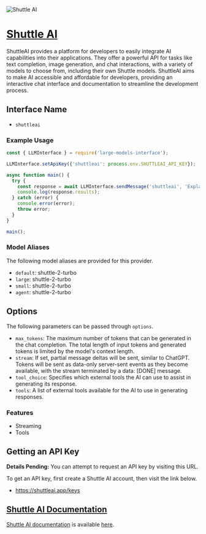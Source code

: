 ![Shuttle AI](https://samestrin.github.io/media/large-models-interface/shuttleai.app.1600x900.png)

# [Shuttle AI](https://shuttleai.app)

ShuttleAI provides a platform for developers to easily integrate AI capabilities into their applications. They offer a powerful API for tasks like text completion, image generation, and chat interactions, with a variety of models to choose from, including their own Shuttle models. ShuttleAI aims to make AI accessible and affordable for developers, providing an interactive chat interface and documentation to streamline the development process.

## Interface Name

- `shuttleai`

### Example Usage

```javascript
const { LLMInterface } = require('large-models-interface');

LLMInterface.setApiKey({'shuttleai': process.env.SHUTTLEAI_API_KEY});

async function main() {
  try {
    const response = await LLMInterface.sendMessage('shuttleai', 'Explain the importance of low latency LLMs.');
    console.log(response.results);
  } catch (error) {
    console.error(error);
    throw error;
  }
}

main();
```

### Model Aliases

The following model aliases are provided for this provider. 

- `default`: shuttle-2-turbo
- `large`: shuttle-2-turbo
- `small`: shuttle-2-turbo
- `agent`: shuttle-2-turbo


## Options

The following parameters can be passed through `options`.

- `max_tokens`: The maximum number of tokens that can be generated in the chat completion. The total length of input tokens and generated tokens is limited by the model's context length.
- `stream`: If set, partial message deltas will be sent, similar to ChatGPT. Tokens will be sent as data-only server-sent events as they become available, with the stream terminated by a data: [DONE] message.
- `tool_choice`: Specifies which external tools the AI can use to assist in generating its response.
- `tools`: A list of external tools available for the AI to use in generating responses.


### Features

- Streaming
- Tools


## Getting an API Key

**Details Pending:** You can attempt to request an API key by visiting this URL.

To get an API key, first create a Shuttle AI account, then visit the link below.

- https://shuttleai.app/keys


## [Shuttle AI Documentation](https://docs.shuttleai.app/getting-started/introduction)

[Shuttle AI documentation](https://docs.shuttleai.app/getting-started/introduction) is available [here](https://docs.shuttleai.app/getting-started/introduction).
